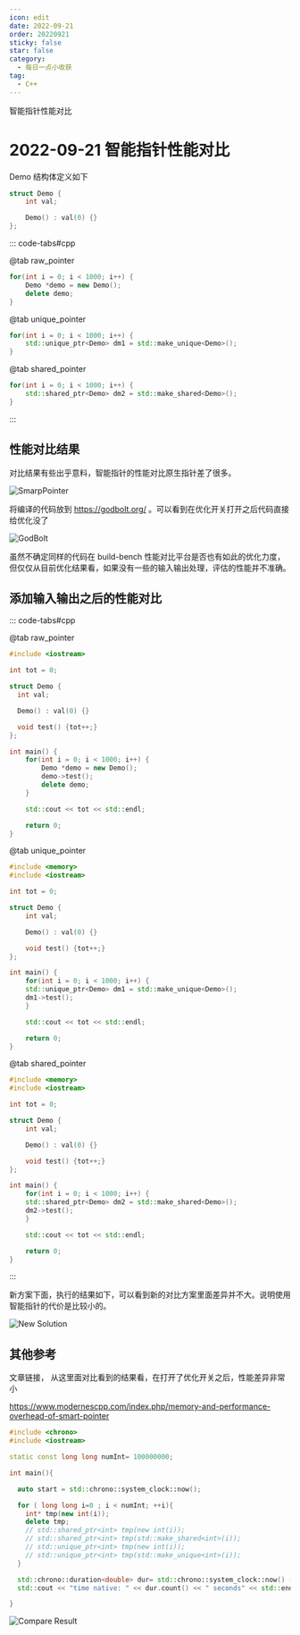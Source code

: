 ```yaml
---
icon: edit
date: 2022-09-21
order: 20220921
sticky: false
star: false
category:
  - 每日一点小收获
tag:
  - C++
---
```


智能指针性能对比

<!-- more -->

# 2022-09-21 智能指针性能对比

Demo 结构体定义如下

```cpp
struct Demo {
    int val;

    Demo() : val(0) {}
};
```

::: code-tabs#cpp

@tab raw_pointer

```cpp
for(int i = 0; i < 1000; i++) {
    Demo *demo = new Demo();
    delete demo;
}
```

@tab unique_pointer

```cpp
for(int i = 0; i < 1000; i++) {
    std::unique_ptr<Demo> dm1 = std::make_unique<Demo>();
}
```

@tab shared_pointer

```cpp
for(int i = 0; i < 1000; i++) {
    std::shared_ptr<Demo> dm2 = std::make_shared<Demo>();
}
```

:::

## 性能对比结果

对比结果有些出乎意料，智能指针的性能对比原生指针差了很多。

![SmarpPointer](/2022/09/smart_pointer_compare_20220921220927.png)

将编译的代码放到 https://godbolt.org/ 。可以看到在优化开关打开之后代码直接给优化没了

![GodBolt](/2022/09/smart_pointer_new_compare_20220921223148.png)

虽然不确定同样的代码在 build-bench 性能对比平台是否也有如此的优化力度，但仅仅从目前优化结果看，如果没有一些的输入输出处理，评估的性能并不准确。

## 添加输入输出之后的性能对比

::: code-tabs#cpp

@tab raw_pointer

```cpp
#include <iostream>

int tot = 0;

struct Demo {
  int val;

  Demo() : val(0) {}

  void test() {tot++;}
};

int main() {
    for(int i = 0; i < 1000; i++) {
        Demo *demo = new Demo();
        demo->test();
        delete demo;
    }

    std::cout << tot << std::endl;

    return 0;
}

```

@tab unique_pointer

```cpp
#include <memory>
#include <iostream>

int tot = 0;

struct Demo {
    int val;

    Demo() : val(0) {}

    void test() {tot++;}
};

int main() {
    for(int i = 0; i < 1000; i++) {
    std::unique_ptr<Demo> dm1 = std::make_unique<Demo>();
    dm1->test();
    }

    std::cout << tot << std::endl;

    return 0;
}

```

@tab shared_pointer

```cpp
#include <memory>
#include <iostream>

int tot = 0;

struct Demo {
    int val;

    Demo() : val(0) {}

    void test() {tot++;}
};

int main() {
    for(int i = 0; i < 1000; i++) {
    std::shared_ptr<Demo> dm2 = std::make_shared<Demo>();
    dm2->test();
    }

    std::cout << tot << std::endl;

    return 0;
}

```

:::

新方案下面，执行的结果如下，可以看到新的对比方案里面差异并不大。说明使用智能指针的代价是比较小的。

![New Solution](/2022/09/new_smart_pointer_20220921223626.png)

## 其他参考

文章链接， 从这里面对比看到的结果看，在打开了优化开关之后，性能差异非常小

https://www.modernescpp.com/index.php/memory-and-performance-overhead-of-smart-pointer

```cpp
#include <chrono>
#include <iostream>

static const long long numInt= 100000000;

int main(){

  auto start = std::chrono::system_clock::now();

  for ( long long i=0 ; i < numInt; ++i){
    int* tmp(new int(i));
    delete tmp;
    // std::shared_ptr<int> tmp(new int(i));
    // std::shared_ptr<int> tmp(std::make_shared<int>(i));
    // std::unique_ptr<int> tmp(new int(i));
    // std::unique_ptr<int> tmp(std::make_unique<int>(i));
  }

  std::chrono::duration<double> dur= std::chrono::system_clock::now() - start;
  std::cout << "time native: " << dur.count() << " seconds" << std::endl;

}
```

![Compare Result](/2022/09/20220921_comparisonEng.png)
